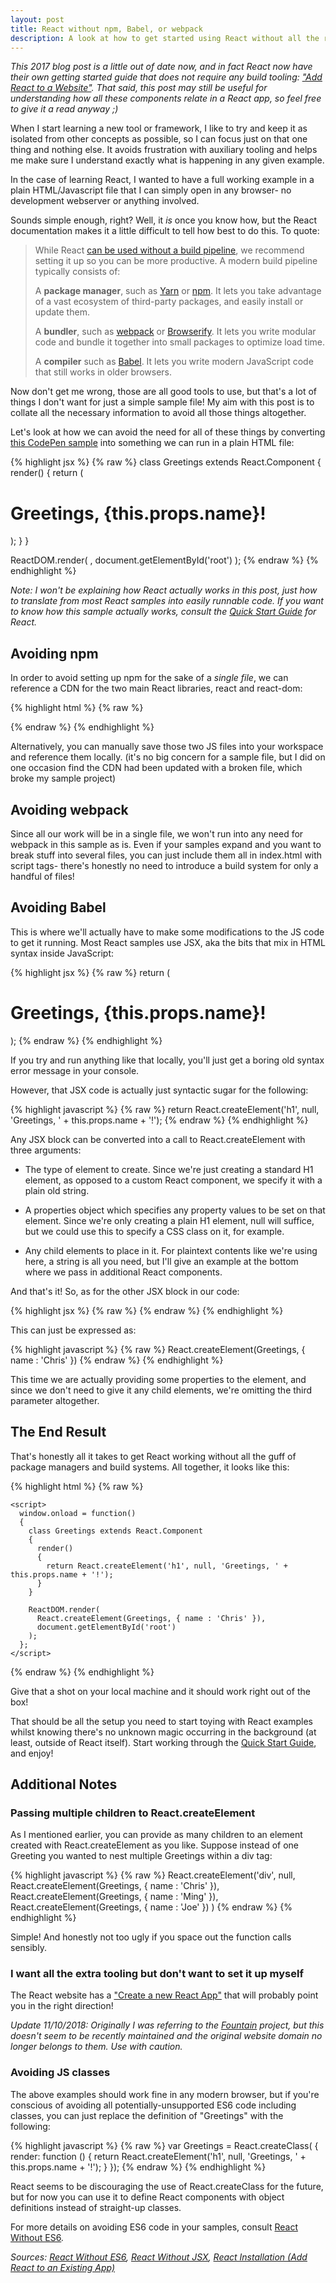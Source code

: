 ```yaml
---
layout: post
title: React without npm, Babel, or webpack
description: A look at how to get started using React without all the requirements of package managers and bundlers.
---
```


*This 2017 blog post is a little out of date now, and in fact React now have their own getting started guide that does not require any build tooling: ["Add React to a Website"](https://reactjs.org/docs/add-react-to-a-website.html). That said, this post may still be useful for understanding how all these components relate in a React app, so feel free to give it a read anyway ;)*

When I start learning a new tool or framework, I like to try and keep it as isolated from other concepts as possible, so I can focus just on that one thing and nothing else. It avoids frustration with auxiliary tooling and helps me make sure I understand exactly what is happening in any given example.

In the case of learning React, I wanted to have a full working example in a plain HTML/Javascript file that I can simply open in any browser- no development webserver or anything involved.

Sounds simple enough, right? Well, it *is* once you know how, but the React documentation makes it a little difficult to tell how best to do this. To quote:

> While React [can be used without a build pipeline](https://facebook.github.io/react/docs/react-without-es6.html), we recommend setting it up so you can be more productive. A modern build pipeline typically consists of:
>
> A **package manager**, such as [Yarn](https://yarnpkg.com/) or [npm](https://www.npmjs.com/). It lets you take advantage of a vast ecosystem of third-party packages, and easily install or update them.
>
> A **bundler**, such as [webpack](https://webpack.js.org/) or [Browserify](http://browserify.org/). It lets you write modular code and bundle it together into small packages to optimize load time.
>
> A **compiler** such as [Babel](http://babeljs.io/). It lets you write modern JavaScript code that still works in older browsers.

Now don't get me wrong, those are all good tools to use, but that's a lot of things I don't want for just a simple sample file! My aim with this post is to collate all the necessary information to avoid all those things altogether.

Let's look at how we can avoid the need for all of these things by converting [this CodePen sample](https://codepen.io/anon/pen/brvpjG?editors=0010) into something we can run in a plain HTML file:

{% highlight jsx %}
{% raw %}
class Greetings extends React.Component
{
  render()
  {
    return (
      <h1>Greetings, {this.props.name}!</h1>
    );
  }
}

ReactDOM.render(
  <Greetings name="Chris" />,
  document.getElementById('root')
);
{% endraw %}
{% endhighlight %}

*Note: I won't be explaining how React actually works in this post, just how to translate from most React samples into easily runnable code. If you want to know how this sample actually works, consult the [Quick Start Guide](https://facebook.github.io/react/docs/hello-world.html) for React.*

## Avoiding npm

In order to avoid setting up npm for the sake of a *single file*, we can reference a CDN for the two main React libraries, react and react-dom:

{% highlight html %}
{% raw %}
<script src="https://unpkg.com/react@15/dist/react.js"></script>
<script src="https://unpkg.com/react-dom@15/dist/react-dom.js"></script>
{% endraw %}
{% endhighlight %}

Alternatively, you can manually save those two JS files into your workspace and reference them locally. (it's no big concern for a sample file, but I did on one occasion find the CDN had been updated with a broken file, which broke my sample project)

## Avoiding webpack

Since all our work will be in a single file, we won't run into any need for webpack in this sample as is. Even if your samples expand and you want to break stuff into several files, you can just include them all in index.html with script tags- there's honestly no need to introduce a build system for only a handful of files!

## Avoiding Babel

This is where we'll actually have to make some modifications to the JS code to get it running. Most React samples use JSX, aka the bits that mix in HTML syntax inside JavaScript:

{% highlight jsx %}
{% raw %}
return (
  <h1>Greetings, {this.props.name}!</h1>
);
{% endraw %}
{% endhighlight %}

If you try and run anything like that locally, you'll just get a boring old syntax error message in your console.

However, that JSX code is actually just syntactic sugar for the following:

{% highlight javascript %}
{% raw %}
return React.createElement('h1', null, 'Greetings, ' + this.props.name + '!');
{% endraw %}
{% endhighlight %}

Any JSX block can be converted into a call to React.createElement with three arguments:

* The type of element to create. Since we're just creating a standard H1 element, as opposed to a custom React component, we specify it with a plain old string.

* A properties object which specifies any property values to be set on that element. Since we're only creating a plain H1 element, null will suffice, but we could use this to specify a CSS class on it, for example.

* Any child elements to place in it. For plaintext contents like we're using here, a string is all you need, but I'll give an example at the bottom where we pass in additional React components.

And that's it! So, as for the other JSX block in our code:

{% highlight jsx %}
{% raw %}
<Greetings name="Chris" />
{% endraw %}
{% endhighlight %}

This can just be expressed as:

{% highlight javascript %}
{% raw %}
React.createElement(Greetings, { name : 'Chris' })
{% endraw %}
{% endhighlight %}

This time we are actually providing some properties to the element, and since we don't need to give it any child elements, we're omitting the third parameter altogether.

## The End Result

That's honestly all it takes to get React working without all the guff of package managers and build systems. All together, it looks like this:

{% highlight html %}
{% raw %}
<html>
  <head>
    <title>React Hello World</title>
    <script src="https://unpkg.com/react@15/dist/react.js"></script>
    <script src="https://unpkg.com/react-dom@15/dist/react-dom.js"></script>
  </head>
  <body>
    <div id="root"></div>

    <script>
      window.onload = function()
      {
        class Greetings extends React.Component
        {
          render()
          {
            return React.createElement('h1', null, 'Greetings, ' + this.props.name + '!');
          }
        }

        ReactDOM.render(
          React.createElement(Greetings, { name : 'Chris' }),
          document.getElementById('root')
        );
      };
    </script>
  </body>
</html>
{% endraw %}
{% endhighlight %}

Give that a shot on your local machine and it should work right out of the box!

That should be all the setup you need to start toying with React examples whilst knowing there's no unknown magic occurring in the background (at least, outside of React itself). Start working through the [Quick Start Guide](https://facebook.github.io/react/docs/hello-world.html), and enjoy!

## Additional Notes

### Passing multiple children to React.createElement

As I mentioned earlier, you can provide as many children to an element created with React.createElement as you like. Suppose instead of one Greeting you wanted to nest multiple Greetings within a div tag:

{% highlight javascript %}
{% raw %}
React.createElement('div', null,
  React.createElement(Greetings, { name : 'Chris' }),
  React.createElement(Greetings, { name : 'Ming' }),
  React.createElement(Greetings, { name : 'Joe' })
)
{% endraw %}
{% endhighlight %}

Simple! And honestly not too ugly if you space out the function calls sensibly.

### I want all the extra tooling but don't want to set it up myself

The React website has a ["Create a new React App"](https://reactjs.org/docs/create-a-new-react-app.html) that will probably point you in the right direction!

*Update 11/10/2018: Originally I was referring to the [Fountain](https://github.com/FountainJS/generator-fountain-react) project, but this doesn't seem to be recently maintained and the original website domain no longer belongs to them. Use with caution.*

### Avoiding JS classes

The above examples should work fine in any modern browser, but if you're conscious of avoiding all potentially-unsupported ES6 code including classes, you can just replace the definition of "Greetings" with the following:

{% highlight javascript %}
{% raw %}
var Greetings = React.createClass(
{
  render: function ()
  {
    return React.createElement('h1', null, 'Greetings, ' + this.props.name + '!');
  }
});
{% endraw %}
{% endhighlight %}

React seems to be discouraging the use of React.createClass for the future, but for now you can use it to define React components with object definitions instead of straight-up classes.

For more details on avoiding ES6 code in your samples, consult [React Without ES6](https://facebook.github.io/react/docs/react-without-es6.html)*.*

*Sources: [React Without ES6](https://facebook.github.io/react/docs/react-without-es6.html), [React Without JSX](https://facebook.github.io/react/docs/react-without-jsx.html), [React Installation (Add React to an Existing App)](https://reactjs.org/docs/add-react-to-an-existing-app.html)*
